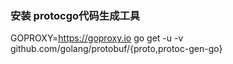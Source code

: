 
### 安装 protocgo代码生成工具
GOPROXY=https://goproxy.io go get -u -v github.com/golang/protobuf/{proto,protoc-gen-go}